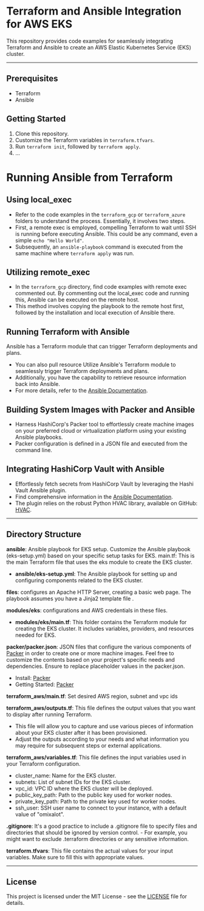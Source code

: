 # Terraform and Ansible Integration for AWS EKS

This repository provides code examples for seamlessly integrating Terraform and Ansible to create an AWS Elastic Kubernetes Service (EKS) cluster.

****
## Prerequisites

- Terraform
- Ansible

## Getting Started

1. Clone this repository.
2. Customize the Terraform variables in `terraform.tfvars`.
3. Run `terraform init`, followed by `terraform apply`.
4. ...

# Running Ansible from Terraform

## Using local_exec

- Refer to the code examples in the `terraform_gcp` or `terraform_azure` folders to understand the process. Essentially, it involves two steps. 
- First, a remote exec is employed, compelling Terraform to wait until SSH is running before executing Ansible. This could be any command, even a simple `echo "Hello World"`. 
- Subsequently, an `ansible-playbook` command is executed from the same machine where `terraform apply` was run.

## Utilizing remote_exec

- In the `terraform_gcp` directory, find code examples with remote exec commented out. By commenting out the local_exec code and running this, Ansible can be executed on the remote host. 
- This method involves copying the playbook to the remote host first, followed by the installation and local execution of Ansible there.

## Running Terraform with Ansible

Ansible has a Terraform module that can trigger Terraform deployments and plans. 
- You can also pull resource Utilize Ansible's Terraform module to seamlessly trigger Terraform deployments and plans. 
- Additionally, you have the capability to retrieve resource information back into Ansible. 
- For more details, refer to the [Ansible Documentation](https://docs.ansible.com/ansible/latest/scenario_guides/vmware_rest_scenarios/collect_information.html).


## Building System Images with Packer and Ansible

- Harness HashiCorp's Packer tool to effortlessly create machine images on your preferred cloud or virtualization platform using your existing Ansible playbooks. 
- Packer configuration is defined in a JSON file and executed from the command line.

## Integrating HashiCorp Vault with Ansible

- Effortlessly fetch secrets from HashiCorp Vault by leveraging the Hashi Vault Ansible plugin. 
- Find comprehensive information in the [Ansible Documentation](https://docs.ansible.com/ansible/latest/collections/community/hashi_vault/docsite/user_guide.html). 
- The plugin relies on the robust Python HVAC library, available on GitHub: [HVAC](https://github.com/hvac/hvac).

****
## Directory Structure

**ansible**: Ansible playbook for EKS setup. Customize the Ansible playbook (eks-setup.yml) based on your specific setup tasks for EKS.
main.tf: This is the main Terraform file that uses the eks module to create the EKS cluster.

- **ansible/eks-setup.yml**: The Ansible playbook for setting up and configuring components related to the EKS cluster.

**files**: configures an Apache HTTP Server, creating a basic web page. The playbook assumes you have a Jinja2 template file .

**modules/eks**: configurations and AWS credentials in these files. 

- **modules/eks/main.tf**: This folder contains the Terraform module for creating the EKS cluster. It includes variables, providers, and resources needed for EKS.

**packer/packer.json**:  JSON files that configure the various components of [Packer](https://developer.hashicorp.com/packer/tutorials/docker-get-started/get-started-install-cli) in order to create one or more machine images. Feel free to customize the contents based on your project's specific needs and dependencies. Ensure to replace placeholder values in the packer.json.
- Install: [Packer](https://developer.hashicorp.com/packer/install)
- Getting Started: [Packer](https://developer.hashicorp.com/packer/tutorials/docker-get-started/get-started-install-cli)

**terraform_aws/main.tf**: Set desired AWS region, subnet and vpc ids

**terraform_aws/outputs.tf**: This file defines the output values that you want to display after running Terraform. 
- This file will allow you to capture and use various pieces of information about your EKS cluster after it has been provisioned. 
- Adjust the outputs according to your needs and what information you may require for subsequent steps or external applications.

**terraform_aws/variables.tf**: This file defines the input variables used in your Terraform configuration.
- cluster_name: Name for the EKS cluster.
- subnets: List of subnet IDs for the EKS cluster.
- vpc_id: VPC ID where the EKS cluster will be deployed.
- public_key_path: Path to the public key used for worker nodes.
- private_key_path: Path to the private key used for worker nodes.
- ssh_user: SSH user name to connect to your instance, with a default value of "omixalot".

**.gitignore**: It's a good practice to include a .gitignore file to specify files and directories that should be ignored by version control. - For example, you might want to exclude .terraform directories or any sensitive information.

**terraform.tfvars**: This file contains the actual values for your input variables. Make sure to fill this with appropriate values.

****
## License
This project is licensed under the MIT License - see the [LICENSE](LICENSE) file for details.

